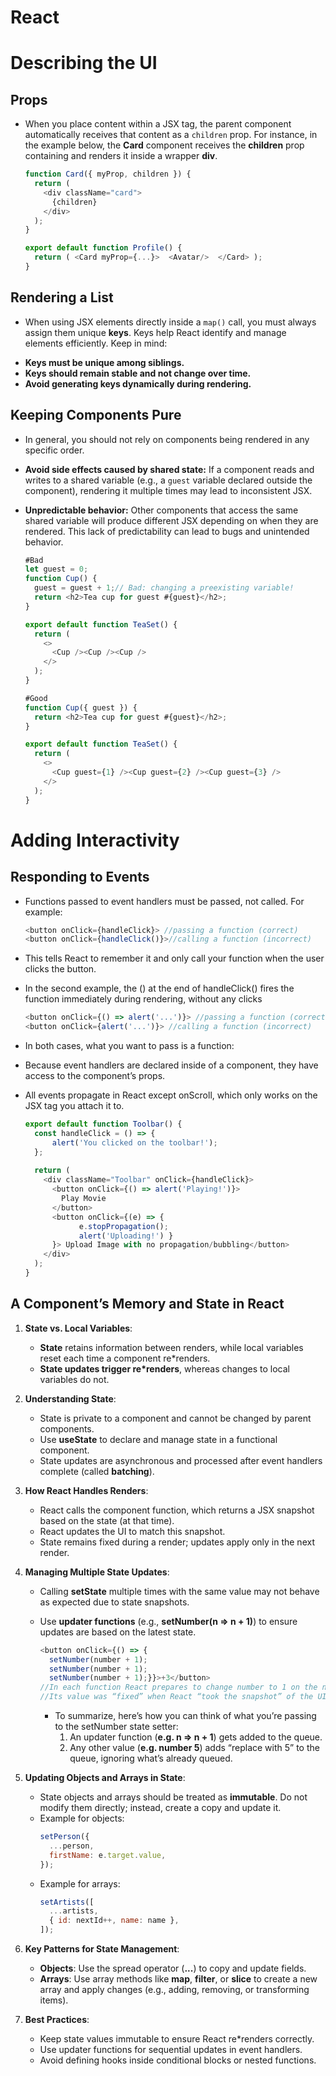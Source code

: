 # React
# Describing the UI

## Props

* When you place content within a JSX tag, the parent component automatically receives that content as a `children` prop. For instance, in the example below, the **Card** component receives the **children** prop containing ****<Avatar />**** and renders it inside a wrapper **div**.

    ```javascript
    function Card({ myProp, children }) {
      return (
        <div className="card">
          {children}
        </div>
      );
    }
    
    export default function Profile() {
      return ( <Card myProp={...}>  <Avatar/>  </Card> );
    }
    ```

## Rendering a List

* When using JSX elements directly inside a `map()` call, you must always assign them unique **keys**. Keys help React identify and manage elements efficiently. Keep in mind: 
- **Keys must be unique among siblings.**  
- **Keys should remain stable and not change over time.**  
- **Avoid generating keys dynamically during rendering.**

## Keeping Components Pure

* In general, you should not rely on components being rendered in any specific order.  

- **Avoid side effects caused by shared state:** If a component reads and writes to a shared variable (e.g., a `guest` variable declared outside the component), rendering it multiple times may lead to inconsistent JSX.  
- **Unpredictable behavior:** Other components that access the same shared variable will produce different JSX depending on when they are rendered. This lack of predictability can lead to bugs and unintended behavior.

    ```javascript
    #Bad
    let guest = 0;    
    function Cup() {
      guest = guest + 1;// Bad: changing a preexisting variable!
      return <h2>Tea cup for guest #{guest}</h2>;
    }
    
    export default function TeaSet() {
      return (
        <>
          <Cup /><Cup /><Cup />
        </>
      );
    }
    
    #Good
    function Cup({ guest }) {
      return <h2>Tea cup for guest #{guest}</h2>;
    }
    
    export default function TeaSet() {
      return (
        <>
          <Cup guest={1} /><Cup guest={2} /><Cup guest={3} />
        </>
      );
    }
    ```

# Adding Interactivity

## Responding to Events

* Functions passed to event handlers must be passed, not called. For example:
    ```javascript
    <button onClick={handleClick}> //passing a function (correct)
    <button onClick={handleClick()}>//calling a function (incorrect)
    ``` 
* This tells React to remember it and only call your function when the user clicks the button.
* In the second example, the () at the end of handleClick() fires the function immediately during rendering, without any clicks
    ```javascript
    <button onClick={() => alert('...')}> //passing a function (correct)
    <button onClick={alert('...')}> //calling a function (incorrect)
    ```
* In both cases, what you want to pass is a function:

* Because event handlers are declared inside of a component, they have access to the component’s props.

* All events propagate in React except onScroll, which only works on the JSX tag you attach it to.
    ```javascript
    export default function Toolbar() {
      const handleClick = () => {
          alert('You clicked on the toolbar!');
      };
      
      return (
        <div className="Toolbar" onClick={handleClick}>
          <button onClick={() => alert('Playing!')}>
            Play Movie
          </button>
          <button onClick={(e) => {
                e.stopPropagation();
                alert('Uploading!') }
          }> Upload Image with no propagation/bubbling</button>    
        </div>
      );
    }
    ```

## A Component’s Memory and State in React

1. **State vs. Local Variables**:

   * **State** retains information between renders, while local variables reset each time a component re*renders.
   * **State updates trigger re*renders**, whereas changes to local variables do not.

2. **Understanding State**:

   * State is private to a component and cannot be changed by parent components.
   * Use **useState** to declare and manage state in a functional component.
   * State updates are asynchronous and processed after event handlers complete (called **batching**).

3. **How React Handles Renders**:

   * React calls the component function, which returns a JSX snapshot based on the state (at that time).
   * React updates the UI to match this snapshot.
   * State remains fixed during a render; updates apply only in the next render.

4. **Managing Multiple State Updates**:

   * Calling **setState** multiple times with the same value may not behave as expected due to state snapshots.
   * Use **updater functions** (e.g., **setNumber(n => n + 1)**) to ensure updates are based on the latest state.

        ```javascript
        <button onClick={() => {
          setNumber(number + 1);
          setNumber(number + 1);
          setNumber(number + 1);}}>+3</button>
        //In each function React prepares to change number to 1 on the next render since initial value is 0
        //Its value was “fixed” when React “took the snapshot” of the UI by calling your component.
        ```
     * To summarize, here’s how you can think of what you’re passing to the setNumber state setter:
        1. An updater function (**e.g. n => n + 1**) gets added to the queue.
        2. Any other value (**e.g. number 5**) adds “replace with 5” to the queue, ignoring what’s already queued.

5. **Updating Objects and Arrays in State**:

   * State objects and arrays should be treated as **immutable**. Do not modify them directly; instead, create a copy and update it.
   * Example for objects:
     ```javascript
     setPerson({
       ...person,
       firstName: e.target.value,
     });
     ```
   * Example for arrays:
     ```javascript
     setArtists([
       ...artists,
       { id: nextId++, name: name },
     ]);
     ```

6. **Key Patterns for State Management**:

   * **Objects**: Use the spread operator (**...**) to copy and update fields.
   * **Arrays**: Use array methods like **map**, **filter**, or **slice** to create a new array and apply changes (e.g., adding, removing, or transforming items).

7. **Best Practices**:

   * Keep state values immutable to ensure React re*renders correctly.
   * Use updater functions for sequential updates in event handlers.
   * Avoid defining hooks inside conditional blocks or nested functions.


